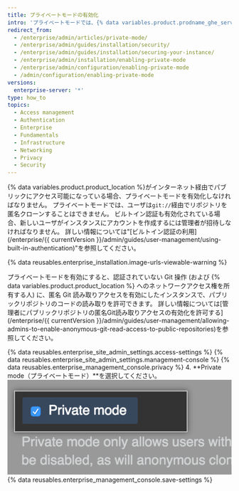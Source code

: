 ```yaml
---
title: プライベートモードの有効化
intro: 'プライベートモードでは、{% data variables.product.prodname_ghe_server %} はインストールにアクセスするすべてのユーザーにサインインを求めます。'
redirect_from:
  - /enterprise/admin/articles/private-mode/
  - /enterprise/admin/guides/installation/security/
  - /enterprise/admin/guides/installation/securing-your-instance/
  - /enterprise/admin/installation/enabling-private-mode
  - /enterprise/admin/configuration/enabling-private-mode
  - /admin/configuration/enabling-private-mode
versions:
  enterprise-server: '*'
type: how_to
topics:
  - Access management
  - Authentication
  - Enterprise
  - Fundamentals
  - Infrastructure
  - Networking
  - Privacy
  - Security
---
```


{% data variables.product.product_location %}がインターネット経由でパブリックにアクセス可能になっている場合、プライベートモードを有効化しなければなりません。 プライベートモードでは、ユーザは`git://`経由でリポジトリを匿名クローンすることはできません。 ビルトイン認証も有効化されている場合、新しいユーザがインスタンスにアカウントを作成するには管理者が招待しなければなりません。 詳しい情報については"[ビルトイン認証の利用](/enterprise/{{ currentVersion }}/admin/guides/user-management/using-built-in-authentication)"を参照してください。

{% data reusables.enterprise_installation.image-urls-viewable-warning %}

プライベートモードを有効にすると、認証されていない Git 操作 (および {% data variables.product.product_location %} へのネットワークアクセス権を所有する人) に、匿名 Git 読み取りアクセスを有効にしたインスタンスで、パブリックリポジトリのコードの読み取りを許可できます。 詳しい情報については[管理者にパブリックリポジトリの匿名Git読み取りアクセスの有効化を許可する](/enterprise/{{ currentVersion }}/admin/guides/user-management/allowing-admins-to-enable-anonymous-git-read-access-to-public-repositories)を参照してください。

{% data reusables.enterprise_site_admin_settings.access-settings %}
{% data reusables.enterprise_site_admin_settings.management-console %}
{% data reusables.enterprise_management_console.privacy %}
4. **Private mode（プライベートモード）**を選択してください。 ![プライベートモードを有効にするためのチェックボックス](/assets/images/enterprise/management-console/private-mode-checkbox.png)
{% data reusables.enterprise_management_console.save-settings %}
